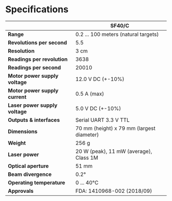 # Specifications

| | SF40/C|
|---|---|
| **Range** | 0.2 ... 100 meters (natural targets)|
| **Revolutions per second** | 5.5
| **Resolution** | 3 cm
| **Readings per revolution** | 3638
| **Readings per second** | 20010
| **Motor power supply voltage** | 12.0 V DC (+-10%)
| **Motor power supply current** | 0.5 A (max)
| **Laser power supply voltage** | 5.0 V DC (+-10%)
| **Outputs & interfaces** | Serial UART 3.3 V TTL 
| **Dimensions** | 70 mm (height) x 79 mm (largest diameter)
| **Weight** | 256 g
| **Laser power** | 20 W (peak), 11 mW (average), Class 1M
| **Optical aperture** | 51 mm
| **Beam divergence** | 0.2° |
| **Operating temperature** | 0 ... 40°C |
| **Approvals** | FDA: 1410968-002 (2018/09) |